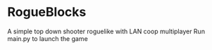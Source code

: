 # RogueBlocks
A simple top down shooter roguelike with LAN coop multiplayer
Run main.py to launch the game

